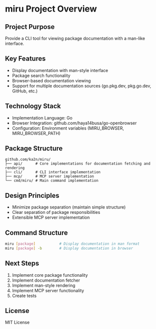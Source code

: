 # miru Project Overview

## Project Purpose

Provide a CLI tool for viewing package documentation with a man-like interface.

## Key Features

- Display documentation with man-style interface
- Package search functionality
- Browser-based documentation viewing
- Support for multiple documentation sources (go.pkg.dev, pkg.go.dev, GitHub, etc.)

## Technology Stack

- Implementation Language: Go
- Browser Integration: github.com/haya14busa/go-openbrowser
- Configuration: Environment variables (MIRU_BROWSER, MIRU_BROWSER_PATH)

## Package Structure

```
github.com/ka2n/miru/
├── api/      # Core implementations for documentation fetching and rendering
├── cli/      # CLI interface implementation
├── mcp/      # MCP server implementation
└── cmd/miru/ # Main command implementation
```

## Design Principles

- Minimize package separation (maintain simple structure)
- Clear separation of package responsibilities
- Extensible MCP server implementation

## Command Structure

```bash
miru [package]           # Display documentation in man format
miru [package] -b        # Display documentation in browser
```

## Next Steps

1. Implement core package functionality
2. Implement documentation fetcher
3. Implement man-style rendering
4. Implement MCP server functionality
5. Create tests

## License

MIT License

